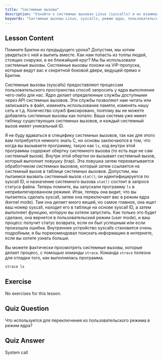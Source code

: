 ```yaml
---
title: "Системные вызовы"
description: "Узнайте о системных вызовах Linux (syscalls) и их взаимодействии с ядром. Разберитесь в пользовательском режиме и режиме ядра, а также используйте `strace` для отладки. Начните свое путешествие по Linux!"
keywords: "Системные вызовы Linux, syscalls, режим ядра, пользовательский режим, команда strace, учебник по Linux, Linux для начинающих, руководство по Linux"
---
```


## Lesson Content

Помните Бритни из предыдущего урока? Допустим, мы хотим увидеться с ней и выпить вместе. Как нам попасть из толпы людей, стоящих снаружи, в ее ближайший круг? Мы бы использовали системные вызовы. Системные вызовы похожи на VIP-пропуска, которые ведут вас к секретной боковой двери, ведущей прямо к Бритни.

Системные вызовы (syscalls) предоставляют процессам пользовательского пространства способ запросить у ядра выполнение чего-либо для нас. Ядро делает определенные службы доступными через API системных вызовов. Эти службы позволяют нам читать или записывать в файл, изменять использование памяти, изменять нашу сеть и т.д. Количество служб фиксировано, поэтому вы не можете добавлять системные вызовы как попало. Ваша система уже имеет таблицу существующих системных вызовов, и каждый системный вызов имеет уникальный ID.

Я не буду вдаваться в специфику системных вызовов, так как для этого вам потребуется немного знать C, но основы заключаются в том, что когда вы вызываете программу, такую как `ls`, код внутри этой программы содержит обертку системного вызова (то есть еще не сам системный вызов). Внутри этой обертки он вызывает системный вызов, который выполнит ловушку (trap). Эта ловушка затем перехватывается обработчиком системных вызовов, который затем ссылается на системный вызов в таблице системных вызовов. Допустим, мы пытаемся вызвать системный вызов `stat()`; он идентифицируется по syscall ID, и назначение системного вызова `stat()` состоит в запросе статуса файла. Теперь помните, вы запускали программу `ls` в непривилегированном режиме. Итак, теперь она видит, что вы пытаетесь сделать syscall, затем она переключает вас в режим ядра (kernel mode). Там она делает много вещей, но самое главное, она ищет ваш номер syscall, находит его в таблице на основе syscall ID, а затем выполняет функцию, которую вы хотели запустить. Как только это будет сделано, она вернется в пользовательский режим (user mode), и ваш процесс получит статус возврата, если он был успешным или если произошла ошибка. Внутреннее устройство syscalls становится очень подробным; я бы порекомендовал поискать информацию в интернете, если вы хотите узнать больше.

Вы можете фактически просмотреть системные вызовы, которые делает процесс, с помощью команды `strace`. Команда `strace` полезна для отладки того, как выполнялась программа.

```bash
strace ls
```

## Exercise

No exercises for this lesson.

## Quiz Question

Что используется для переключения из пользовательского режима в режим ядра?

## Quiz Answer

System call
